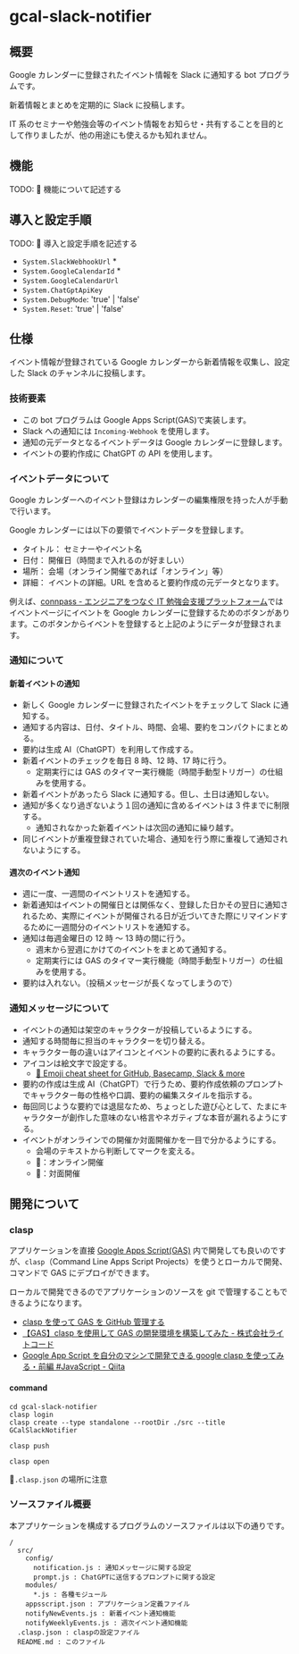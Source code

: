 # gcal-slack-notifier

## 概要

Google カレンダーに登録されたイベント情報を Slack に通知する bot プログラムです。

新着情報とまとめを定期的に Slack に投稿します。

IT 系のセミナーや勉強会等のイベント情報をお知らせ・共有することを目的として作りましたが、他の用途にも使えるかも知れません。

## 機能

TODO: 🌸 機能について記述する

## 導入と設定手順

TODO: 🌸 導入と設定手順を記述する

- `System.SlackWebhookUrl` \*
- `System.GoogleCalendarId` \*
- `System.GoogleCalendarUrl`
- `System.ChatGptApiKey`
- `System.DebugMode`: 'true' | 'false'
- `System.Reset`: 'true' | 'false'

## 仕様

イベント情報が登録されている Google カレンダーから新着情報を収集し、設定した Slack のチャンネルに投稿します。

### 技術要素

- この bot プログラムは Google Apps Script(GAS)で実装します。
- Slack への通知には `Incoming-Webhook` を使用します。
- 通知の元データとなるイベントデータは Google カレンダーに登録します。
- イベントの要約作成に ChatGPT の API を使用します。

### イベントデータについて

Google カレンダーへのイベント登録はカレンダーの編集権限を持った人が手動で行います。

Google カレンダーには以下の要領でイベントデータを登録します。

- タイトル： セミナーやイベント名
- 日付： 開催日（時間まで入れるのが好ましい）
- 場所： 会場（オンライン開催であれば「オンライン」等）
- 詳細： イベントの詳細。URL を含めると要約作成の元データとなります。

例えば、[connpass - エンジニアをつなぐ IT 勉強会支援プラットフォーム](https://connpass.com/)ではイベントページにイベントを Google カレンダーに登録するためのボタンがあります。このボタンからイベントを登録すると上記のようにデータが登録されます。

### 通知について

#### 新着イベントの通知

- 新しく Google カレンダーに登録されたイベントをチェックして Slack に通知する。
- 通知する内容は、日付、タイトル、時間、会場、要約をコンパクトにまとめる。
- 要約は生成 AI（ChatGPT）を利用して作成する。
- 新着イベントのチェックを毎日 8 時、12 時、17 時に行う。
  - 定期実行には GAS のタイマー実行機能（時間手動型トリガー）の仕組みを使用する。
- 新着イベントがあったら Slack に通知する。但し、土日は通知しない。
- 通知が多くなり過ぎないよう１回の通知に含めるイベントは 3 件までに制限する。
  - 通知されなかった新着イベントは次回の通知に繰り越す。
- 同じイベントが重複登録されていた場合、通知を行う際に重複して通知されないようにする。

#### 週次のイベント通知

- 週に一度、一週間のイベントリストを通知する。
- 新着通知はイベントの開催日とは関係なく、登録した日かその翌日に通知されるため、実際にイベントが開催される日が近づいてきた際にリマインドするために一週間分のイベントリストを通知する。
- 通知は毎週金曜日の 12 時 〜 13 時の間に行う。
  - 週末から翌週にかけてのイベントをまとめて通知する。
  - 定期実行には GAS のタイマー実行機能（時間手動型トリガー）の仕組みを使用する。
- 要約は入れない。（投稿メッセージが長くなってしまうので）

### 通知メッセージについて

- イベントの通知は架空のキャラクターが投稿しているようにする。
- 通知する時間毎に担当のキャラクターを切り替える。
- キャラクター毎の違いはアイコンとイベントの要約に表れるようにする。
- アイコンは絵文字で設定する。
  - [🎁 Emoji cheat sheet for GitHub, Basecamp, Slack & more](https://www.webfx.com/tools/emoji-cheat-sheet/)
- 要約の作成は生成 AI（ChatGPT）で行うため、要約作成依頼のプロンプトでキャラクター毎の性格や口調、要約の編集スタイルを指示する。
- 毎回同じような要約では退屈なため、ちょっとした遊び心として、たまにキャラクターが創作した意味のない格言やネガティブな本音が漏れるようにする。
- イベントがオンラインでの開催か対面開催かを一目で分かるようにする。
  - 会場のテキストから判断してマークを変える。
  - 🔸：オンライン開催
  - 🔹：対面開催

## 開発について

### clasp

アプリケーションを直接 [Google Apps Script(GAS)](https://script.google.com/u/1/home) 内で開発しても良いのですが、`clasp`（Command Line Apps Script Projects）を使うとローカルで開発、コマンドで GAS にデプロイができます。

ローカルで開発できるのでアプリケーションのソースを git で管理することもできるようになります。

- [clasp を使って GAS を GitHub 管理する](https://zenn.dev/icck/articles/3192294a262959)
- [【GAS】clasp を使用して GAS の開発環境を構築してみた - 株式会社ライトコード](https://rightcode.co.jp/blogs/45222)
- [Google App Script を自分のマシンで開発できる google clasp を使ってみる・前編 #JavaScript - Qiita](https://qiita.com/yuskesuzki/items/4ffd0ea941a57638135f)

#### command

```shell
cd gcal-slack-notifier
clasp login
clasp create --type standalone --rootDir ./src --title GCalSlackNotifier
```

```shell
clasp push
```

```shell
clasp open
```

🌸`.clasp.json` の場所に注意

### ソースファイル概要

本アプリケーションを構成するプログラムのソースファイルは以下の通りです。

```plain
/
  src/
    config/
      notification.js : 通知メッセージに関する設定
      prompt.js : ChatGPTに送信するプロンプトに関する設定
    modules/
      *.js : 各種モジュール
    appsscript.json : アプリケーション定義ファイル
    notifyNewEvents.js : 新着イベント通知機能
    notifyWeeklyEvents.js : 週次イベント通知機能
  .clasp.json : claspの設定ファイル
  README.md : このファイル
```

